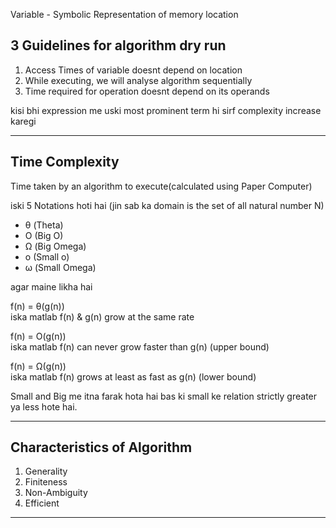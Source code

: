 Variable - Symbolic Representation of memory location

3 Guidelines for algorithm dry run
-----------
1. Access Times of variable doesnt depend on location
2. While executing, we will analyse algorithm sequentially
3. Time required for operation doesnt depend on its operands

kisi bhi expression me uski most prominent term hi sirf complexity increase karegi

_____________

Time Complexity 
--------------
Time taken by an algorithm to execute(calculated using Paper Computer)


iski 5 Notations hoti hai (jin sab ka domain is the set of all natural number N)
- &theta; (Theta)
- O (Big O)
- &Omega; (Big Omega)
- o (Small o)
- &omega; (Small Omega)

agar maine likha hai 

f(n) = &theta;(g(n)) <br/>
iska matlab f(n) & g(n) grow at the same rate 

f(n) = O(g(n)) <br/>
iska matlab f(n) can never grow faster than g(n) (upper bound)

f(n) = &Omega;(g(n)) <br/>
iska matlab f(n) grows at least as fast as g(n) (lower bound) 

Small and Big me itna farak hota hai bas ki small ke relation strictly greater ya less hote hai. <br />

_________

Characteristics of Algorithm
----------------------------

1. Generality
2. Finiteness
3. Non-Ambiguity
4. Efficient

___________


